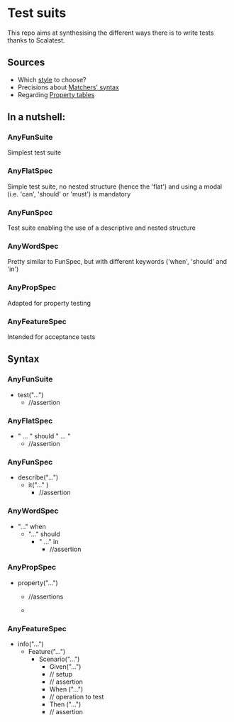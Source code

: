 # Test suits

This repo aims at synthesising the different ways there is to write tests thanks to Scalatest.

## Sources
- Which [style](https://www.scalatest.org/user_guide/selecting_a_style) to choose?
- Precisions about [Matchers' syntax](http://doc.scalatest.org/2.0/index.html#org.scalatest.Matchers)
- Regarding [Property tables](https://www.scalatest.org/scaladoc/3.2.10/org/scalatest/prop/TableDrivenPropertyChecks.html)

## In a nutshell:
### AnyFunSuite
Simplest test suite
### AnyFlatSpec
Simple test suite, no nested structure (hence the 'flat') and using a modal (i.e. 'can', 'should' or 'must') is mandatory
### AnyFunSpec
Test suite enabling the use of a descriptive and nested structure
### AnyWordSpec
Pretty similar to FunSpec, but with different keywords ('when', 'should' and 'in')
### AnyPropSpec
Adapted for property testing
### AnyFeatureSpec
Intended for acceptance tests


## Syntax
### AnyFunSuite
- test("...")
  - //assertion
### AnyFlatSpec
- " ... " should " ... "
  - //assertion
### AnyFunSpec
- describe("...")
  - it("..." )
    - //assertion
### AnyWordSpec
- "..." when
  - "..." should
    - " ..." in
      - //assertion
### AnyPropSpec 
- property("...")
  - //assertions

  -   
### AnyFeatureSpec
- info("...")
  - Feature("...") 
    - Scenario("...")
      - Given("...")
      - // setup
      - // assertion
      - When ("...")
      - // operation to test
      - Then ("...")
      - // assertion
